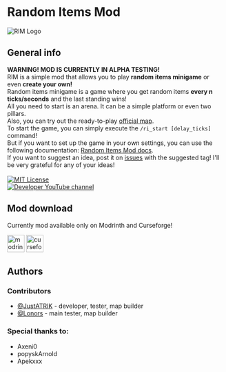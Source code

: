 # Random Items Mod

![RIM Logo](https://cdn.modrinth.com/data/cached_images/c56c05f6143aa8b573ccfbb4715b75e4abdefccd.png)

## General info
**WARNING! MOD IS CURRENTLY IN ALPHA TESTING!**\
RIM is a simple mod that allows you to play **random items minigame** or even **create your own!**\
Random items minigame is a game where you get random items **every n ticks/seconds** and the last standing wins!\
All you need to start is an arena. It can be a simple platform or even two pillars.\
Also, you can try out the ready-to-play [official map](https://github.com/JustATRIK/randomitemsmod/blob/master/official_map.rar).\
To start the game, you can simply execute the ```/ri_start [delay_ticks]``` command!\
But if you want to set up the game in your own settings, you can use the following documentation: [Random Items Mod docs](https://github.com/JustATRIK/randomitemsmod/wiki).\
If you want to suggest an idea, post it on [issues](https://github.com/JustATRIK/randomitemsmod/issues) with the suggested tag! I'll be very grateful for any of your ideas!\
\
[![MIT License](https://img.shields.io/badge/License-MIT-green.svg)](https://github.com/JustATRIK/randomitemsmod/blob/master/LICENSE)\
[![Developer YouTube channel](https://img.shields.io/youtube/channel/subscribers/UCUV4I1AcYy1epjPgVKvIPgw)](https://www.youtube.com/channel/UCUV4I1AcYy1epjPgVKvIPgw)

## Mod download
Currently mod available only on Modrinth and Curseforge!
<!-- SVG version -->
[<img alt="modrinth" height="40" src="https://cdn.jsdelivr.net/npm/@intergrav/devins-badges@3/assets/compact/available/modrinth_vector.svg">](https://modrinth.com/project/random-items-mod)
[<img alt="curseforge" height="40" src="https://cdn.jsdelivr.net/npm/@intergrav/devins-badges@3/assets/compact/available/curseforge_vector.svg">](https://legacy.curseforge.com/minecraft/mc-mods/random-items-minigame)

## Authors

### Contributors
- [@JustATRIK](https://www.github.com/JustATRIK) - developer, tester, map builder
- [@Lonors](https://github.com/Lonors) - main tester, map builder

### Special thanks to:
- Axeni0
- popyskArnold
- Apekxxx
